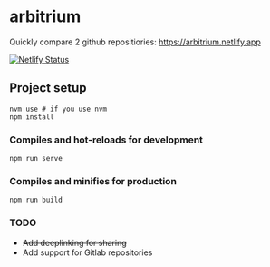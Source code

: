 # arbitrium

Quickly compare 2 github repositiories:
https://arbitrium.netlify.app

[![Netlify Status](https://api.netlify.com/api/v1/badges/b9734c46-2756-459e-96f8-c94d81702796/deploy-status)](https://app.netlify.com/sites/arbitrium/deploys)

## Project setup
```
nvm use # if you use nvm
npm install
```

### Compiles and hot-reloads for development
```
npm run serve
```

### Compiles and minifies for production
```
npm run build
```

### TODO

* ~~Add deeplinking for sharing~~
* Add support for Gitlab repositories
